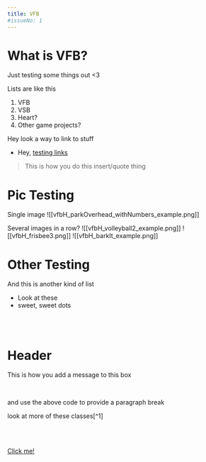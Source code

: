 ```yaml
---
title: VFB
#issueNo: 1
---
```


<div class="article-header">

# What is VFB?
</div>

Just testing some things out <3

Lists are like this
1. VFB
2. VSB
3. Heart?
4. Other game projects?

Hey look a way to link to stuff
- Hey, [testing links](https://google.com)

> This is how you do this insert/quote thing

<div class="article-header">

# Pic Testing
</div>

Single image
![[vfbH_parkOverhead_withNumbers_example.png]]

Several images in a row?
![[vfbH_volleyball2_example.png]] ![[vfbH_frisbee3.png]] ![[vfbH_barkIt_example.png]]

<div class="article-header">

# Other Testing
</div>

And this is another kind of list
- Look at these
- sweet, sweet dots

<br/>
<br/>
<div class="end-message">
  <h1>Header</h1>
  <p> This is how you add a message to this box</p>
  <br/>
  <p>and use the above code to provide a paragraph break</p>
  <p>look at more of these classes[^1]</p>

</div>

<br>
<br>

<div class="navigation-container">
<a href="Some note" class="navigation-button">
<p>Click me!</p>
</a>
</div>

[^1]: hey footnote?